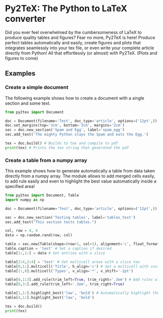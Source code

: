 # Py2TeX: The Python to LaTeX converter

Did you ever feel overwhelmed by the cumbersomeness of LaTeX to produce quality tables and figures? Fear no more, Py2TeX is here! Produce perfect tables automatically and easily, create figures and plots that integrates seamlessly into your tex file, or even write your complete article directly from Python! All that effortlessly (or almost) with Py2TeX. (Plots and figures to come)

## Examples

### Create a simple document

The following example shows how to create a document with a single section and some text.
```python
from py2tex import Document

doc = Document(filename='Test', doc_type='article', options=('12pt',))
doc.set_margins(top='3cm', bottom='3cm', margins='2cm')
sec = doc.new_section('Spam and Egg', label='spam_egg')
sec.add_text('The mighty Python slays the Spam and eats the Egg.')

tex = doc.build() # Builds to tex and compile to pdf
print(tex) # Prints the tex string that generated the pdf
```

### Create a table from a numpy array

This example shows how to generate automatically a table from data taken directly from a numpy array. The module allows to add merged cells easily, to add rule easily and even to highlight the best value automatically inside a specified area!
```python
from py2tex import Document, Table
import numpy as np

doc = Document(filename='Test', doc_type='article', options=('12pt',))

sec = doc.new_section('Testing tables', label='tables_test')
sec.add_text("This section tests tables.")

col, row = 4, 4
data = np.random.rand(row, col)

table = sec.new(Table(shape=(row+1, col+1), alignment='c', float_format='.2f'))
table.caption = 'test' # Set a caption if desired
table[1:,1:] = data # Set entries with a slice

table[2:4,2:4] = 'test' # Set multicell areas with a slice too
table[0,1:].multicell('Title', h_align='c') # Set a multicell with custom parameters
table[1:,0].multicell('Types', v_align='*', v_shift='-2pt')

table[0,1:3].add_rule(trim_left=True, trim_right='.3em') # Add rules with parameters where you want
table[0,3:].add_rule(trim_left='.3em', trim_right=True)

table[1,1:].highlight_best('low', 'bold') # Automatically highlight the best value inside the specified slice
table[4,1:].highlight_best('low', 'bold')

tex = doc.build()
print(tex)
```
